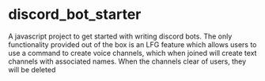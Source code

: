 # discord_bot_starter
A javascript project to get started with writing discord bots. The only functionality provided out of the box is an LFG feature which allows users to use a command to create voice channels, which when joined will create text channels with associated names. When the channels clear of users, they will be deleted
